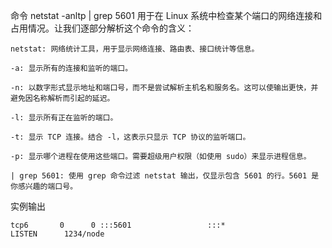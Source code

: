 命令 netstat -anltp | grep 5601 用于在 Linux 系统中检查某个端口的网络连接和占用情况。让我们逐部分解析这个命令的含义：

    netstat: 网络统计工具，用于显示网络连接、路由表、接口统计等信息。

    -a: 显示所有的连接和监听的端口。

    -n: 以数字形式显示地址和端口号，而不是尝试解析主机名和服务名。这可以使输出更快，并避免因名称解析而引起的延迟。

    -l: 显示所有正在监听的端口。

    -t: 显示 TCP 连接。结合 -l，这表示只显示 TCP 协议的监听端口。

    -p: 显示哪个进程在使用这些端口。需要超级用户权限（如使用 sudo）来显示进程信息。

    | grep 5601: 使用 grep 命令过滤 netstat 输出，仅显示包含 5601 的行。5601 是你感兴趣的端口号。


实例输出

```
tcp6       0      0 :::5601                 :::*                    LISTEN      1234/node
```